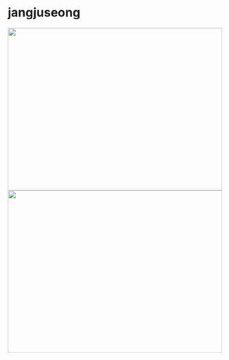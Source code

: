# jangjuseong

<img height="380em" width="500em" src="https://github-readme-stats.vercel.app/api/top-langs/?username=jangjuseong&layout=compact&theme=holi">
<img height="380em" width="500em" src="https://github-readme-stats.vercel.app/api?username=jangjuseong&show_icons=true&theme=holi">
